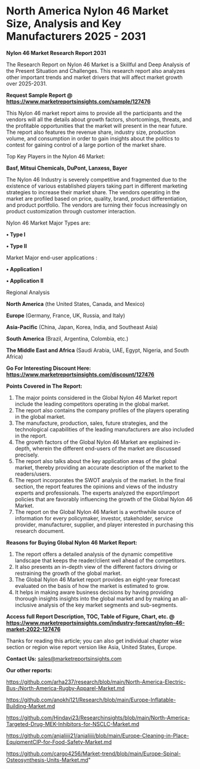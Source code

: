 # North America Nylon 46 Market Size, Analysis and Key Manufacturers 2025 - 2031

<strong>Nylon 46 Market Research Report 2031</strong>

The Research Report on Nylon 46 Market is a Skillful and Deep Analysis of the Present Situation and Challenges. This research report also analyzes other important trends and market drivers that will affect market growth over 2025-2031.

<strong>Request Sample Report @ <a href=https://www.marketreportsinsights.com/sample/127476>https://www.marketreportsinsights.com/sample/127476</a></strong>

This Nylon 46 market report aims to provide all the participants and the vendors will all the details about growth factors, shortcomings, threats, and the profitable opportunities that the market will present in the near future. The report also features the revenue share, industry size, production volume, and consumption in order to gain insights about the politics to contest for gaining control of a large portion of the market share.

Top Key Players in the Nylon 46 Market:

<strong>Basf, Mitsui Chemicals, DuPont, Lanxess, Bayer</strong>

The Nylon 46 Industry is severely competitive and fragmented due to the existence of various established players taking part in different marketing strategies to increase their market share. The vendors operating in the market are profiled based on price, quality, brand, product differentiation, and product portfolio. The vendors are turning their focus increasingly on product customization through customer interaction.

Nylon 46 Market Major Types are:

<strong>• Type I

• Type II</strong>

Market Major end-user applications :

<strong>• Application I

• Application II</strong>

Regional Analysis

</u><strong><b>North America</b></strong> (the United States, Canada, and Mexico)

<strong><b>Europe </b></strong>(Germany, France, UK, Russia, and Italy)

<strong><b>Asia-Pacific</b></strong> (China, Japan, Korea, India, and Southeast Asia)

<strong><b>South America</b></strong> (Brazil, Argentina, Colombia, etc.)

<strong><b>The Middle East and Africa</b></strong> (Saudi Arabia, UAE, Egypt, Nigeria, and South Africa)

<strong>Go For Interesting Discount Here: <a href=https://www.marketreportsinsights.com/discount/127476>https://www.marketreportsinsights.com/discount/127476</a></strong>

<strong>Points Covered in The Report:</strong>
<ol>
  <li>The major points considered in the Global Nylon 46 Market report include the leading competitors operating in the global market.</li>
  <li>The report also contains the company profiles of the players operating in the global market.</li>
  <li>The manufacture, production, sales, future strategies, and the technological capabilities of the leading manufacturers are also included in the report.</li>
  <li>The growth factors of the Global Nylon 46 Market are explained in-depth, wherein the different end-users of the market are discussed precisely.</li>
  <li>The report also talks about the key application areas of the global market, thereby providing an accurate description of the market to the readers/users.</li>
  <li>The report incorporates the SWOT analysis of the market. In the final section, the report features the opinions and views of the industry experts and professionals. The experts analyzed the export/import policies that are favorably influencing the growth of the Global Nylon 46 Market.</li>
  <li>The report on the Global Nylon 46 Market is a worthwhile source of information for every policymaker, investor, stakeholder, service provider, manufacturer, supplier, and player interested in purchasing this research document.</li>
</ol>
<strong>Reasons for Buying Global Nylon 46 Market Report:</strong>

<ol>
  <li>The report offers a detailed analysis of the dynamic competitive landscape that keeps the reader/client well ahead of the competitors.</li>
  <li>It also presents an in-depth view of the different factors driving or restraining the growth of the global market.</li>
  <li>The Global Nylon 46 Market report provides an eight-year forecast evaluated on the basis of how the market is estimated to grow.</li>
  <li>It helps in making aware business decisions by having providing thorough insights insights into the global market and by making an all-inclusive analysis of the key market segments and sub-segments.</li>
</ol>
<strong>Access full Report Description, TOC, Table of Figure, Chart, etc. @ <a href=https://www.marketreportsinsights.com/industry-forecast/nylon-46-market-2022-127476>https://www.marketreportsinsights.com/industry-forecast/nylon-46-market-2022-127476</a></strong>


Thanks for reading this article; you can also get individual chapter wise section or region wise report version like Asia, United States, Europe.

<strong>Contact Us:</strong>
sales@marketreportsinsights.com

<strong>Our other reports:</strong>

<a href=https://github.com/arha237/research/blob/main/North-America-Electric-Bus-/North-America-Rugby-Apparel-Market.md>https://github.com/arha237/research/blob/main/North-America-Electric-Bus-/North-America-Rugby-Apparel-Market.md</a>

<a href=https://github.com/anokhi121/Research/blob/main/Europe-Inflatable-Building-Market.md>https://github.com/anokhi121/Research/blob/main/Europe-Inflatable-Building-Market.md</a>

<a href=https://github.com/Hindavi23/Researchinsights/blob/main/North-America-Targeted-Drug-MEK-Inhibitors-for-NSCLC-Market.md>https://github.com/Hindavi23/Researchinsights/blob/main/North-America-Targeted-Drug-MEK-Inhibitors-for-NSCLC-Market.md</a>

<a href=https://github.com/anjaliiii21/anjaliiii/blob/main/Europe-Cleaning-in-Place-EquipmentCIP-for-Food-Safety-Market.md>https://github.com/anjaliiii21/anjaliiii/blob/main/Europe-Cleaning-in-Place-EquipmentCIP-for-Food-Safety-Market.md</a>

<a href=https://github.com/cargo4256/Market-trend/blob/main/Europe-Spinal-Osteosynthesis-Units-Market.md>https://github.com/cargo4256/Market-trend/blob/main/Europe-Spinal-Osteosynthesis-Units-Market.md</a>"
